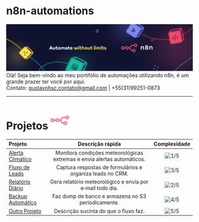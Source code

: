 # n8n-automations
![](./img/n8n.png)
Olá! Seja bem-vindo ao meu portifólio de automações utilizando n8n, é um grande prazer ter você por aqui. <br>
Contato: gustavohsc.contato@gmail.com | +55(31)99251-0873

---

# Projetos <img src="./img/n8n-color.svg" alt="n8n logo" width="50" />
| Projeto | Descrição rápida | Complexidade |
|:------- |:----------------:|:------------:|
| [Alerta Climático](./workflows/alerta-climatico/alerta-climatico.md) | Monitora condições meteorológicas extremas e envia alertas automáticos. | ![1/5](https://img.shields.io/badge/Complexidade-1%2F5-red?style=flat-square) |
| [Fluxo de Leads](./workflows/lead-manager/lead-manager.md) | Captura respostas de formulários e organiza leads no CRM. | ![3/5](https://img.shields.io/badge/Complexidade-3%2F5-yellow?style=flat-square) |
| [Relatório Diário](./workflows/daily-report/daily-report.md) | Gera relatório meteorológico e envia por e‑mail todo dia. | ![2/5](https://img.shields.io/badge/Complexidade-2%2F5-orange?style=flat-square) |
| [Backup Automático](./workflows/auto-backup/auto-backup.md) | Faz dump de banco e armazena no S3 periodicamente. | ![4/5](https://img.shields.io/badge/Complexidade-4%2F5-blue?style=flat-square) |
| [Outro Projeto](./workflows/outro/outro.md) | Descrição sucinta do que o fluxo faz. | ![5/5](https://img.shields.io/badge/Complexidade-5%2F5-brightgreen?style=flat-square) |